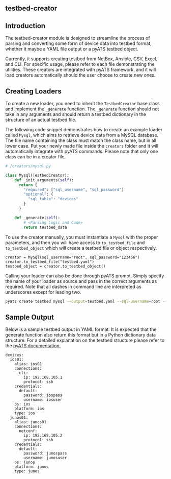 testbed-creator
---

Introduction
---
The testbed-creator module is designed to streamline the process of 
parsing and converting some form of device data into testbed format, 
whether it maybe a YAML file output or a pyATS testbed object.

Currently, it supports creating testbed from NetBox, Ansible, CSV, Excel, and
CLI. For specific usage, please refer to each file demonstrating the utilities.
These creators are integrated with pyATS framework, and it will load creators 
automatically should the user choose to create new ones.

Creating Loaders
---
To create a new loader, you need to inherit the `TestbedCreator` base class and
implement the `_generate` function. The `_generate` function should not take in 
any arguments and should return a testbed dictionary in the structure of an
actual testbed file.

The following code snippet demonstrates how to create an example loader called 
`Mysql`, which aims to retrieve device data from a MySQL database. The file name
containing the class must match the class name, but in all lower case. Put your
newly made file inside the `creators` folder and it will automatically integrate
with pyATS commands. Please note that only one class can be in a creator file.

```python
# /creators/mysql.py

class Mysql(TestbedCreator):
    def _init_arguments(self):
      return {
        "required": ["sql_username", "sql_password"]
        "optional": {
          "sql_table": "devices"
        }
      }

    def _generate(self):
        # <Parsing Logic and Code>
        return testbed_data

```

To use the creator manually, you must instantiate a `Mysql` with the proper
parameters, and then you will have access to `to_testbed_file` and 
`to_testbed_object` which will create a testbed file or object respectively.

```
creator = MySql(sql_username="root", sql_password="123456")
creator.to_testbed_file("testbed.yaml")
testbed_object = creator.to_testbed_object()
```

Calling your loader can also be done through pyATS prompt. Simply specify
the name of your loader as source and pass in the correct arguments as required.
Note that all dashes in command line are interpreted as underscores except for
leading two.

```bash
pyats create testbed mysql --output=testbed.yaml --sql-username=root --sql-password=123456
```

Sample Output
---
Below is a sample testbed output in YAML format. It is expected that the 
generate function also return this format but in a Python dictionary data 
structure. For a detailed explanation on the testbed structure please refer to the
[pyATS documentation.](https://pubhub.devnetcloud.com/media/pyats/docs/topology/schema.html#)

```
devices:
  ios01:
    alias: ios01
    connections:
      cli:
        ip: 192.168.105.1
        protocol: ssh
    credentials:
      default:
        password: iospass
        username: iosuser
    os: ios
    platform: ios
    type: ios
  junos01:
    alias: junos01
    connections:
      netconf:
        ip: 192.168.105.2
        protocol: ssh
    credentials:
      default:
        password: junospass
        username: junosuser
    os: junos
    platform: junos
    type: junos
```
